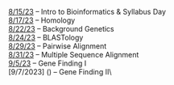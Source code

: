 [8/15/23](https://zoom.us/rec/share/Yyvyi5ISz21WmBYVKL8NapzhNJteDX9e1fyyGJv5-0_otApx-JdBvZ5MujUEFQzr.C9NRMQcj1Hg71PYN) – Intro to Bioinformatics & Syllabus Day\
[8/17/23](https://zoom.us/rec/share/yMyZdW9PL79TQQmZ1l7AWdjl2i0gQm9l84NHQ6CkXh_Nk4j31vE34g2BHtVyd_2U.OBBsFk8wCRnhllYB) – Homology\
[8/22/23](https://zoom.us/rec/share/yZtM0Ykqua8bDLbtdxrFWMQWcXPH24L9lFoHwVVptRPvO9ybmFPAx0gZbDm3UzX4.V13hxFr-jgjcArUP) – Background Genetics\
[8/24/23](https://zoom.us/rec/share/ncnpUyh76Ayd9J6OtMs3IpPGexA4BmPCz8BoSTzBaMViie7I5CoLEhFq6dA1VCe_.EYVbNdT783TQNq-L) – BLASTology\
[8/29/23](https://zoom.us/rec/share/mFEfPMdX5g00Mw06JPpXe3j4vrxxS0lnGAtJXbHQCs__Csz2Yd5yQsGeEMY6sVbp.MWHE-royTwSEtrgZ) – Pairwise Alignment\
[8/31/23](https://zoom.us/rec/share/lbVxffU_IG8_5ovbxgWZ7snV32v6N2nBurbsuUI3HMKfe1L1O3ryDBetxTFoLHzy.-w7Dje98OufyuYV0) – Multiple Sequence Alignment\
[9/5/23](https://zoom.us/rec/share/tssEvHnDwFM5tBTvodIogIYmCdBmoyTAmsfqd06PW9-H_JzZDr2uEKMBTh8E5q0t.832KjBGCAwzjf_rA) – Gene Finding I\
[9/7/2023] () – Gene Finding II\
